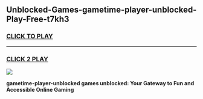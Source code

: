 
## Unblocked-Games-gametime-player-unblocked-Play-Free-t7kh3
<h3>
<a href="https://premium76.site?title=gametime-player-unblocked&ref=21A">CLICK TO PLAY</a></h3>
<hr>

<h3>
<a href="https://premium76.site?title=gametime-player-unblocked&ref=21A">CLICK 2 PLAY</a>
  
</h3>

<a href="https://premium76.site?title=gametime-player-unblocked&ref=21A"><img src="https://clearcache.store/games.png"></a>


**gametime-player-unblocked games unblocked: Your Gateway to Fun and Accessible Online Gaming**
